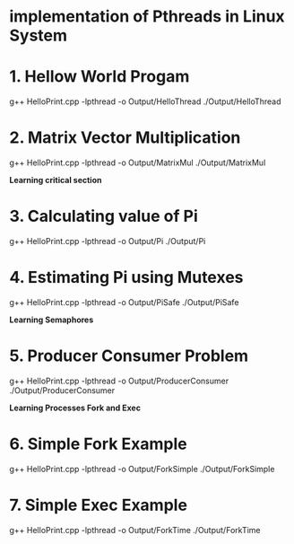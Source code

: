 # implementation of Pthreads in Linux System
 

# 1. Hellow World Progam 
 g++ HelloPrint.cpp -lpthread -o Output/HelloThread
 ./Output/HelloThread

# 2. Matrix Vector Multiplication
 g++ HelloPrint.cpp -lpthread -o Output/MatrixMul
 ./Output/MatrixMul

**Learning critical section**
# 3. Calculating value of Pi
 g++ HelloPrint.cpp -lpthread -o Output/Pi
 ./Output/Pi

# 4. Estimating Pi using Mutexes
 g++ HelloPrint.cpp -lpthread -o Output/PiSafe
 ./Output/PiSafe

**Learning Semaphores**
# 5. Producer Consumer Problem
 g++ HelloPrint.cpp -lpthread -o Output/ProducerConsumer
 ./Output/ProducerConsumer

**Learning Processes Fork and Exec**
# 6. Simple Fork Example
 g++ HelloPrint.cpp -lpthread -o Output/ForkSimple
 ./Output/ForkSimple

# 7. Simple Exec Example
 g++ HelloPrint.cpp -lpthread -o Output/ForkTime
 ./Output/ForkTime
